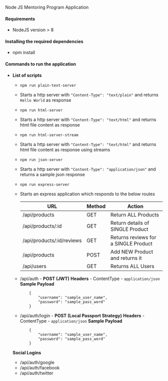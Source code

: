 Node JS Mentoring Program Application

#### Requirements

- NodeJS version > 8

#### Installing the required dependencies

- npm install

#### Commands to run the application

- **List of scripts**

  - `npm run plain-text-server`
  - Starts a http server with `"Content-Type": "text/plain"` and returns `Hello World` as response

  - `npm run html-server`
  - Starts a http server with `"Content-Type": "text/html"` and returns html file content as response

  - `npm run html-server-stream`
  - Starts a http server with `"Content-Type": "text/html"` and returns html file content as response using streams

  - `npm run json-server`
  - Starts a http server with `"Content-Type": "application/json"` and returns a sample json response

  - `npm run express-server`
  - Starts an express application which responds to the below routes

    | URL                       | Method | Action                               |
    | ------------------------- | ------ | ------------------------------------ |
    | /api/products             | GET    | Return ALL Products                  |
    | /api/products/:id         | GET    | Return details of SINGLE Product     |
    | /api/products/:id/reviews | GET    | Returns reviews for a SINGLE Product |
    | /api/products             | POST   | Add NEW Product and returns it       |
    | /api/users                | GET    | Returns ALL Users                    |

  - /api/auth - **POST (JWT)**
    **Headers** - ContentType - `application/json`
    **Sample Payload**

    ```
        {
            "username": "sample_user_name",
            "password": "sample_pass_word"
        }
    ```

  - /api/auth/login - **POST (Local Passport Strategy)**
    **Headers** - ContentType - `application/json`
    **Sample Payload**
    ```
        {
            "username": "sample_user_name",
            "password": "sample_pass_word"
        }
    ```
  **Social Logins**
  - /api/auth/google
  - /api/auth/facebook
  - /api/auth/twitter
